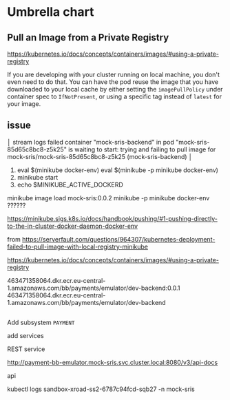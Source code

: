 # Umbrella chart

## Pull an Image from a Private Registry
https://kubernetes.io/docs/concepts/containers/images/#using-a-private-registry


If you are developing with your cluster running on local machine, you don't even need to do that. You can have the pod reuse the image that you have downloaded to your local cache by either setting the `imagePullPolicy` under container spec to `IfNotPresent`, or using a specific tag instead of `latest` for your image.



## issue

│ stream logs failed container "mock-sris-backend" in pod "mock-sris-85d65c8bc8-z5k25" is waiting to start: trying and failing to pull image for mock-sris/mock-sris-85d65c8bc8-z5k25 (mock-sris-backend)                              │






1. eval $(minikube docker-env) eval $(minikube -p minikube docker-env)
2. minikube start
3. echo $MINIKUBE_ACTIVE_DOCKERD

minikube image load mock-sris:0.0.2
minikube -p minikube docker-env ??????

https://minikube.sigs.k8s.io/docs/handbook/pushing/#1-pushing-directly-to-the-in-cluster-docker-daemon-docker-env


from https://serverfault.com/questions/964307/kubernetes-deployment-failed-to-pull-image-with-local-registry-minikube

https://kubernetes.io/docs/concepts/containers/images/#using-a-private-registry










463471358064.dkr.ecr.eu-central-1.amazonaws.com/bb/payments/emulator/dev-backend:0.0.1
463471358064.dkr.ecr.eu-central-1.amazonaws.com/bb/payments/emulator/dev-backend



## 
Add subsystem `PAYMENT`

add services 

REST service

http://payment-bb-emulator.mock-sris.svc.cluster.local:8080/v3/api-docs

api


kubectl logs sandbox-xroad-ss2-6787c94fcd-sqb27 -n mock-sris